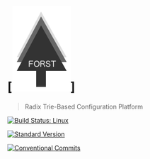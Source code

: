 # [![forst](media/logo-01.png)]

> Radix Trie-Based Configuration Platform

[![Build Status: Linux](https://travis-ci.org/web-mech/forst.svg?branch=master)](https://travis-ci.org/web-mech/forst)

[![Standard Version](https://img.shields.io/badge/release-standard%20version-brightgreen.svg)](https://github.com/conventional-changelog/standard-version)

[![Conventional Commits](https://img.shields.io/badge/Conventional%20Commits-1.0.0-yellow.svg)](https://conventionalcommits.org)



